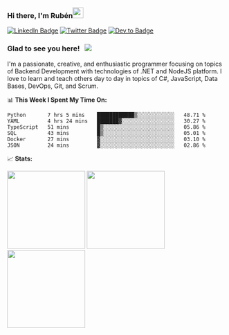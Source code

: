 ### Hi there, I'm Rubén<img src="https://media.giphy.com/media/hvRJCLFzcasrR4ia7z/giphy.gif" width="25px">

[![LinkedIn Badge](https://img.shields.io/badge/-LinkedIn-0e76a8?style=flat-square&logo=Linkedin&logoColor=white)](https://linkedin.com/in/resparzasoto)
[![Twitter Badge](https://img.shields.io/badge/-Twitter-00acee?style=flat-square&logo=Twitter&logoColor=white)](https://twitter.com/resparzasoto)
[![Dev.to Badge](https://img.shields.io/badge/-DEV-0A0A0A?style=flat-square&logo=dev.to&logoColor=white)](https://dev.to/resparzasoto)

### Glad to see you here! &nbsp; ![](https://visitor-badge.glitch.me/badge?page_id=resparzasoto.resparzasoto)

I'm a passionate, creative, and enthusiastic programmer focusing on topics of Backend Development with technologies of .NET and NodeJS platform. I love to learn and teach others day to day in topics of C#, JavaScript, Data Bases, DevOps, Git, and Scrum.

📊 **This Week I Spent My Time On:**
<!--START_SECTION:waka-->

```text
Python       7 hrs 5 mins    ████████████▒░░░░░░░░░░░░   48.71 %
YAML         4 hrs 24 mins   ███████▓░░░░░░░░░░░░░░░░░   30.27 %
TypeScript   51 mins         █▒░░░░░░░░░░░░░░░░░░░░░░░   05.86 %
SQL          43 mins         █▒░░░░░░░░░░░░░░░░░░░░░░░   05.01 %
Docker       27 mins         ▓░░░░░░░░░░░░░░░░░░░░░░░░   03.10 %
JSON         24 mins         ▓░░░░░░░░░░░░░░░░░░░░░░░░   02.86 %
```

<!--END_SECTION:waka-->

📈 **Stats:**

<p>
  <img height="180em" src="https://github-readme-stats.vercel.app/api?username=resparzasoto&show_icons=true&hide_border=true&count_private=true&include_all_commits=true" />
  <img height="180em" src="https://github-readme-stats.vercel.app/api/top-langs/?username=resparzasoto&show_icons=true&hide_border=true&layout=compact"/>
  <img height="180em" src="https://github-readme-stats.vercel.app/api/wakatime?username=resparzasoto&hide_border=true&layout=compact"/>
</p>
